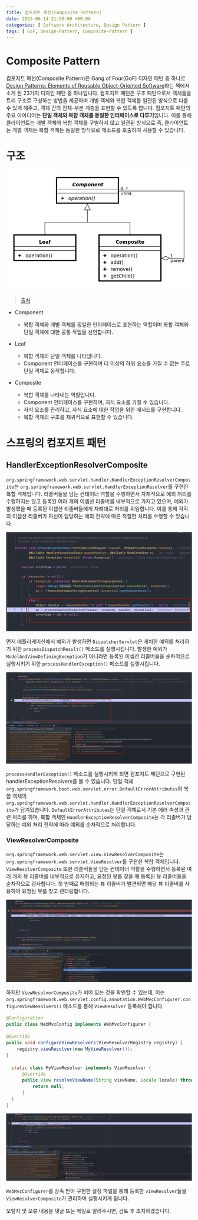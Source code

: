 ```yaml
---
title: 컴포지트 패턴(Composite Pattern)
date: 2023-06-14 21:50:00 +09:00
categories: [ Software Architecture, Design Pattern ]
tags: [ GoF, Design-Pattern, Composite-Pattern ]
---
```


# Composite Pattern

컴포지트 패턴(Composite Pattern)은 Gang of Four(GoF) 디자인 패턴 중 하나로 [Design Patterns: Elements of Reusable Object-Oriented Software](https://www.yes24.com/Product/Goods/17525598)라는 책에서 소개 된 23가지 디자인 패턴 중 하나입니다.
컴포지트 패턴은 구조 패턴으로서 객체들을 트리 구조로 구성하는 방법을 제공하며 개별 객체와 복합 객체를 일관된 방식으로 다룰 수 있게 해주고, 객체 간의 전체-부분 계층을 표현할 수 있도록 합니다.
컴포지트 패턴의 주요 아이디어는 **단일 객체와 복합 객체를 동일한 인터페이스로 다루기**입니다. 
이를 통해 클라이언트는 개별 객체와 복합 객체를 구별하지 않고 일관된 방식으로 즉, 클라이언트는 개별 객체든 복합 객체든 동일한 방식으로 메소드를 호출하여 사용할 수 있습니다.

# 구조

![composite-pattern](/assets/img/software-architecture/design-pattern/composite-pattern/composite-pattern.png)  
> [출처](https://ko.wikipedia.org/wiki/%EC%BB%B4%ED%8F%AC%EC%A7%80%ED%8A%B8_%ED%8C%A8%ED%84%B4)

- Component
  - 복합 객체와 개별 객체를 동일한 인터페이스로 표현하는 역할이며 복합 객체와 단일 객체에 대한 공통 작업을 선언합니다. 

- Leaf
  - 복합 객체의 단일 객체를 나타냅니다.  
  - Component 인터페이스를 구현하며 더 이상의 하위 요소를 가질 수 없는 주로 단일 객체로 동작합니다.

- Composite
  - 복합 객체를 나타내는 역할입니다.
  - Component 인터페이스를 구현하며, 자식 요소를 가질 수 있습니다.
  - 자식 요소를 관리하고, 자식 요소에 대한 작업을 위한 메서드를 구현합니다.
  - 복합 객체의 구조를 재귀적으로 표현할 수 있습니다.

# 스프링의 컴포지트 패턴

## HandlerExceptionResolverComposite

``org.springframework.web.servlet.handler.HandlerExceptionResolverComposite``는 ``org.springframework.web.servlet.HandlerExceptionResolver``를 구현한 복합 객체입니다.
리졸버들을 담는 컨테이너 역할을 수행하면서 자체적으로 예외 처리를 수행하지는 않고 등록된 여러 개의 이셉션 리졸버를 내부적으로 가지고 있으며, 예외가 발생했을 때 등록된 이셉션 리졸버들에게 차례대로 처리를 위임합니다. 
이를 통해 각각의 이셉션 리졸버가 자신이 담당하는 예외 전략에 따른 적절한 처리를 수행할 수 있습니다. 

![process-dispatch-result](/assets/img/software-architecture/design-pattern/composite-pattern/process-dispatch-result.png)  

먼저 애플리케이션에서 예외가 발생하면 ``DispatcherServlet``은 캐치한 예외를 처리하기 위한 ``processDispatchResult()`` 메소드를 실행시킵니다. 
발생한 예외가 ``ModelAndViewDefiningException``가 아니라면 등록된 이셉션 리졸버들을 순차적으로 실행시키기 위한 ``processHandlerException()`` 메소드를 실행시킵니다. 

![process-handler-exception](/assets/img/software-architecture/design-pattern/composite-pattern/process-handler-exception.png)  

``processHandlerException()`` 메소드를 실행시키게 되면 컴포지트 패턴으로 구현된 handlerExceptionResolvers를 볼 수 있습니다.
단일 객체 ``org.springframework.boot.web.servlet.error.DefaultErrorAttributes``와 복합 객체의 ``org.springframework.web.servlet.handler.HandlerExceptionResolverComposite``가 담겨있습니다. 
``DefaultErrorAttributes``는 단일 객체로서 기본 에러 속성과 관련 처리를 하며, 복합 객체인 ``HandlerExceptionResolverComposite``는 각 리졸버가 담당하는 예외 처리 전략에 따라 예외를 순차적으로 처리합니다.  

### ViewResolverComposite

``org.springframework.web.servlet.view.ViewResolverComposite``는 ``org.springframework.web.servlet.ViewResolver``를 구현한 복합 객체입니다. 
``ViewResolverComposite`` 또한 리졸버들을 담는 컨테이너 역활을 수행하면서 등록된 여러 개의 뷰 리졸버를 내부적으로 유지하고, 요청된 뷰를 찾을 때 등록된 뷰 리졸버들을 순차적으로 검사합니다. 
첫 번째로 매칭되는 뷰 리졸버가 발견되면 해당 뷰 리졸버를 사용하여 요청된 뷰를 찾고 랜더링합니다. 

![resolve-view-name](/assets/img/software-architecture/design-pattern/composite-pattern/resolve-view-name.png) 

하지만 ``ViewResolverComposite``가 비어 있는 것을 확인할 수 있는데, 이는  ``org.springframework.web.servlet.config.annotation.WebMvcConfigurer.configureViewResolvers()`` 메소드를 통해 ``ViewResolver`` 등록해야 합니다.  

```java
@Configuration
public class WebMvcConfig implements WebMvcConfigurer {

@Override
public void configureViewResolvers(ViewResolverRegistry registry) {
    registry.viewResolver(new MyViewResolver());
}

  static class MyViewResolver implements ViewResolver {
      @Override
      public View resolveViewName(String viewName, Locale locale) throws Exception {
          return null;
      }
  }
}
```  

![add-view-resolver](/assets/img/software-architecture/design-pattern/composite-pattern/add-view-resolver.png)  

``WebMvcConfigurer``를 상속 받아 구현한 설정 파일을 통해 등록한 ``viewResolver``들을 ``ViewResolverComposite``가 관리하며 실행시키게 됩니다.

오탈자 및 오류 내용을 댓글 또는 메일로 알려주시면, 검토 후 조치하겠습니다. 
